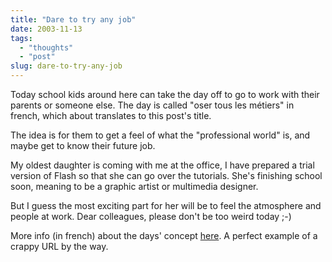 ```yaml
---
title: "Dare to try any job"
date: 2003-11-13
tags: 
  - "thoughts"
  - "post"
slug: dare-to-try-any-job
---
```


Today school kids around here can take the day off to go to work with their parents or someone else. The day is called "oser tous les métiers" in french, which about translates to this post's title.

The idea is for them to get a feel of what the "professional world" is, and maybe get to know their future job.

My oldest daughter is coming with me at the office, I have prepared a trial version of Flash so that she can go over the tutorials. She's finishing school soon, meaning to be a graphic artist or multimedia designer.

But I guess the most exciting part for her will be to feel the atmosphere and people at work. Dear colleagues, please don't be too weird today ;-)

More info (in french) about the days' concept [here](http://www.egalite.vd.ch/PROD/wss/befh_wss_p.nsf/key/frameset?Open&theme=actualites&cat=aucune&pdoc=a_osez_metiers). A perfect example of a crappy URL by the way.
